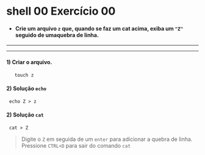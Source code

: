 # shell 00 Exercício 00

- #### Crie um arquivo `z` que, quando se faz um cat acima, exiba um `"Z"` seguido de umaquebra de linha.

---
---

#### 1) Criar o arquivo.
	   touch z

#### 2) Solução `echo`
	 echo Z > z
#### 2) Solução `cat`
	 cat > Z
> Digite o `Z` em seguida de um `enter` para adicionar a quebra de linha. Pressione `CTRL+D` para sair do comando `cat`